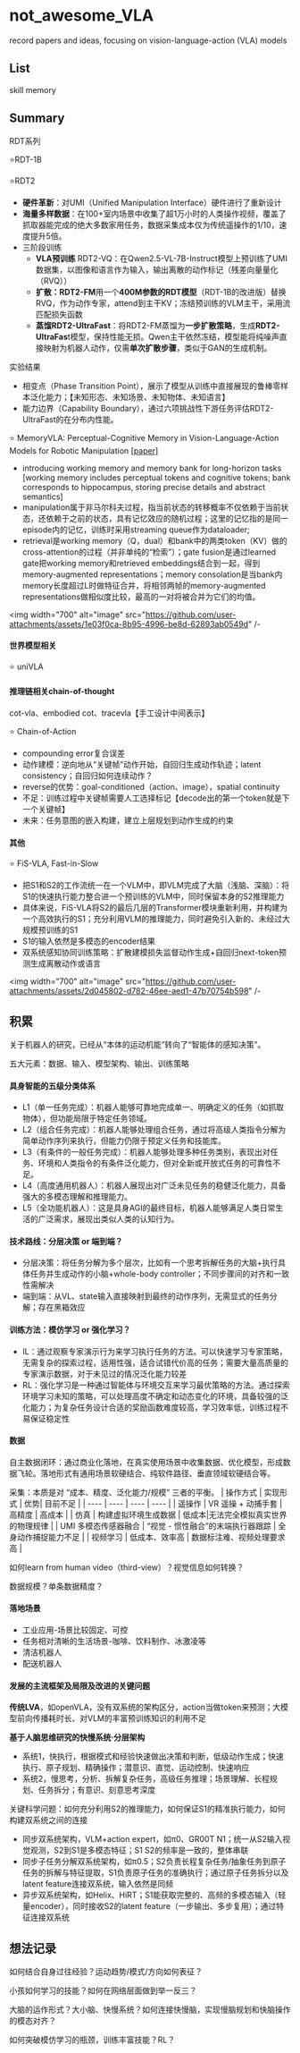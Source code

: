 # not_awesome_VLA
record papers and ideas, focusing on vision-language-action (VLA) models

## List
skill memory

## Summary
RDT系列

⭐RDT-1B

  
⭐RDT2

- **硬件革新**：对UMI（Unified Manipulation Interface）硬件进行了重新设计 
- **海量多样数据**：在100+室内场景中收集了超1万小时的人类操作视频，覆盖了抓取器能完成的绝大多数家用任务，数据采集成本仅为传统遥操作的1/10，速度提升5倍。 
- 三阶段训练
  - **VLA预训练** RDT2-VQ：在Qwen2.5-VL-7B-Instruct模型上预训练了UMI数据集，以图像和语言作为输入，输出离散的动作标记（残差向量量化（RVQ））
  - **扩散：RDT2-FM**用一个**400M参数的RDT模型**（RDT-1B的改进版）替换RVQ，作为动作专家，attend到主干KV；冻结预训练的VLM主干，采用流匹配损失函数
  - **蒸馏RDT2-UltraFast**：将RDT2-FM蒸馏为**一步扩散策略**，生成**RDT2-UltraFas**t模型，保持性能无损。Qwen主干依然冻结，模型能将纯噪声直接映射为机器人动作，仅需**单次扩散步骤**，类似于GAN的生成机制。

实验结果

- 相变点（Phase Transition Point），展示了模型从训练中直接展现的鲁棒零样本泛化能力；【未知形态、未知场景、未知物体、未知语言】
- 能力边界（Capability Boundary），通过六项挑战性下游任务评估RDT2-UltraFast的在分布内性能。

  
⭐ MemoryVLA: Perceptual-Cognitive Memory in Vision-Language-Action Models for Robotic Manipulation [[paper]](http://arxiv.org/abs/2508.19236)
- introducing working memory and memory bank for long-horizon tasks [working memory includes perceptual tokens and cognitive tokens; bank corresponds to hippocampus, storing precise details and abstract semantics]
- manipulation属于非马尔科夫过程，指当前状态的转移概率不仅依赖于当前状态，还依赖于之前的状态，具有记忆效应的随机过程；这里的记忆指的是同一episode内的记忆，训练时采用streaming queue作为dataloader;
- retrieval是working memory（Q，dual）和bank中的两类token（KV）做的cross-attention的过程（并非单纯的“检索”）；gate fusion是通过learned gate把working memory和retrieved embeddings结合到一起，得到memory-augmented representations；memory consolation是当bank内memory长度超过L时做特征合并，将相邻两帧的memory-augmented representations做相似度比较，最高的一对将被合并为它们的均值。

<img width="700" alt="image" src="https://github.com/user-attachments/assets/1e03f0ca-8b95-4996-be8d-62893ab0549d" /-

#### 世界模型相关
⭐ uniVLA

#### 推理链相关chain-of-thought
cot-vla、embodied cot、tracevla【手工设计中间表示】

⭐ Chain-of-Action
- compounding error复合误差
- 动作建模：逆向地从“关键帧”动作开始，自回归生成动作轨迹；latent consistency；自回归如何连续动作？
- reverse的优势：goal-conditioned（action、image），spatial continuity
- 不足：训练过程中关键帧需要人工选择标记【decode出的第一个token就是下一个关键帧】
- 未来：任务意图的嵌入构建，建立上层规划到动作生成的约束

#### 其他

⭐ FiS-VLA, Fast-in-Slow
- 把S1和S2的工作流统一在一个VLM中，即VLM完成了大脑（浅脑、深脑）：将S1的快速执行能力整合进一个预训练的VLM中，同时保留本身的S2推理能力
- 具体来说，FiS-VLA将S2的最后几层的Transformer模块重新利用，并构建为一个高效执行的S1；充分利用VLM的推理能力，同时避免引入新的、未经过大规模预训练的S1
- S1的输入依然是多模态的encoder结果
- 双系统感知协同训练策略：扩散建模损失监督动作生成+自回归next-token预测生成离散动作或语言

<img width="700" alt="image" src="https://github.com/user-attachments/assets/2d045802-d782-46ee-aed1-47b70754b598" /-

## 积累
关于机器人的研究，已经从“本体的运动机能”转向了“智能体的感知决策”。

五大元素：数据、输入、模型架构、输出、训练策略

#### 具身智能的五级分类体系
   
- L1（单一任务完成）：机器人能够可靠地完成单一、明确定义的任务（如抓取物体），但功能局限于特定任务领域。
- L2（组合任务完成）：机器人能够处理组合任务，通过将高级人类指令分解为简单动作序列来执行，但能力仍限于预定义任务和技能库。
- L3（有条件的一般任务完成）：机器人能够处理多种任务类别，表现出对任务、环境和人类指令的有条件泛化能力，但对全新或开放式任务的可靠性不足。
- L4（高度通用机器人）：机器人展现出对广泛未见任务的稳健泛化能力，具备强大的多模态理解和推理能力。
- L5（全功能机器人）：这是具身AGI的最终目标，机器人能够满足人类日常生活的广泛需求，展现出类似人类的认知行为。

#### 技术路线：分层决策 or 端到端？
   
- 分层决策：将任务分解为多个层次，比如有一个思考拆解任务的大脑+执行具体任务并生成动作的小脑+whole-body controller；不同步骤间的对齐和一致性需解决
- 端到端：从VL、state输入直接映射到最终的动作序列，无需显式的任务分解；存在黑箱效应
   
#### 训练方法：模仿学习 or 强化学习？
   
- IL：通过观察专家演示行为来学习执行任务的方法。可以快速学习专家策略，无需复杂的探索过程，适用性强，适合试错代价高的任务；需要大量高质量的专家演示数据，对于未见过的情况泛化能力较差
- RL：强化学习是一种通过智能体与环境交互来学习最优策略的方法。通过探索环境学习未知的策略，可以处理高度不确定和动态变化的环境，具备较强的泛化能力；为复杂任务设计合适的奖励函数难度较高，学习效率低，训练过程不易保证稳定性
   
#### 数据
   
   自主数据闭环：通过商业化落地，在真实使用场景中收集数据、优化模型，形成数据飞轮。落地形式有通用场景软硬结合、纯软件路径、垂直领域软硬结合等。

   采集：本质是对 “成本、精度、泛化能力/规模” 三者的平衡。
   | 操作方式 |  实现形式  |  优势| 目前不足    |
   | ---- | ---- | ---- | ---- |
   | 遥操作 |  VR 遥操 + 动捕手套 | 高精度 | 高成本 |
   | 仿真     |  构建虚拟环境生成数据    |  低成本|无法完全模拟真实世界的物理规律    |
   |  UMI 多模态传感器融合    | “视觉 - 惯性融合”的末端执行器跟踪     |  全身动作捕捉能力不足    |
   |  视频学习   | 低成本、效率高     |  数据标注难、视频处理要求高    |

   如何learn from human video（third-view）？视觉信息如何转换？

   数据规模？单条数据精度？
   
#### 落地场景
   - 工业应用-场景比较固定、可控
   - 任务相对清晰的生活场景-咖啡、饮料制作、冰激凌等
   - 清洁机器人
   - 配送机器人

#### 发展的主流框架及局限及改进的关键问题

**传统LVA**，如openVLA，没有双系统的架构区分，action当做token来预测；大模型前向传播耗时长、对VLM的丰富预训练知识的利用不足

**基于人脑思维研究的快慢系统·分层架构**

- 系统1，快执行，根据模式和经验快速做出决策和判断，低级动作生成；快速执行、原子规划、精确操作；潜意识、直觉、运动控制、快速响应
- 系统2，慢思考，分析、拆解复杂任务，高级任务推理；场景理解、长程规划、任务拆分；有意识、刻意思考深度

关键科学问题：如何充分利用S2的推理能力，如何保证S1的精准执行能力，如何构建双系统之间的连接

- 同步双系统架构，VLM+action expert，如π0、GR00T N1；统一从S2输入视觉观测，S2到S1是多模态特征；S1 S2的频率是一致的，整体串联
- 同步子任务分解双系统架构，如π0.5；S2负责长程复杂任务/抽象任务到原子任务的拆解与特征提取，S1负责原子任务的准确执行；通过原子任务拆分以及latent feature连接双系统，输入依然是同频
- 异步双系统架构，如Helix、HiRT；S1能获取完整的、高频的多模态输入（轻量encoder），同时接收S2的latent feature（一步输出、多步复用）；通过特征连接双系统

## 想法记录
如何结合自身过往经验？运动趋势/模式/方向如何表征？

小孩如何学习的技能？如何在网络层面做到举一反三？

大脑的运作形式？大小脑、快慢系统？如何连接快慢脑，实现慢脑规划和快脑操作的模态对齐？

如何突破模仿学习的瓶颈，训练丰富技能？RL？
